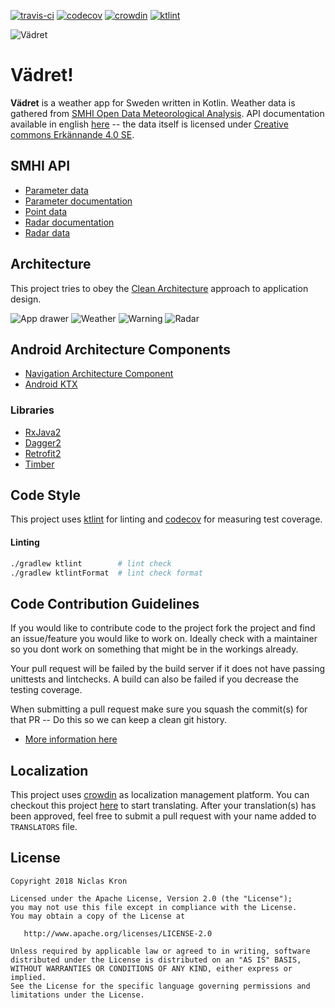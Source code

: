 [![travis-ci](https://travis-ci.org/vadret/android.svg?branch=master)](https://travis-ci.org/vadret/android)
[![codecov](https://codecov.io/gh/vadret/android/branch/master/graph/badge.svg)](https://codecov.io/gh/vadret/android)
[![crowdin](https://d322cqt584bo4o.cloudfront.net/vadret/localized.svg)](https://crowdin.com/project/vadret)
[![ktlint](https://img.shields.io/badge/code%20style-%E2%9D%A4-FF4081.svg)](https://ktlint.github.io/)

![Vädret](https://raw.githubusercontent.com/vadret/android/master/assets/logo.png)

# Vädret!
**Vädret** is a weather app for Sweden written in Kotlin. 
Weather data is gathered from [SMHI Open Data Meteorological Analysis](https://opendata-download-metanalys.smhi.se). API documentation available in 
english [here](https://opendata.smhi.se/apidocs/metanalys/index.html) -- the
data itself is licensed under [Creative commons Erkännande 4.0 SE](https://www.smhi.se/klimatdata/oppna-data/information-om-oppna-data/villkor-for-anvandning-1.30622).

## SMHI API

* [Parameter data](https://opendata-download-metanalys.smhi.se/api/category/mesan1g/version/2/parameter.json)
* [Parameter documentation](https://opendata.smhi.se/apidocs/metanalys/parameters.html)
* [Point data](https://opendata-download-metanalys.smhi.se/api/category/mesan1g/version/2/geotype/point/lon/18.0686/lat/59.3293/data.json)
* [Radar documentation](https://opendata.smhi.se/apidocs/radar/)
* [Radar data](https://opendata.smhi.se/apidocs/radar/data.html)

## Architecture
This project tries to obey the [Clean Architecture](https://8thlight.com/blog/uncle-bob/2012/08/13/the-clean-architecture.html) approach to application design.

![App drawer](https://raw.githubusercontent.com/vadret/android/master/assets/drawer.png)
![Weather](https://raw.githubusercontent.com/vadret/android/master/assets/weather.png)
![Warning](https://raw.githubusercontent.com/vadret/android/master/assets/warning.png)
![Radar](https://raw.githubusercontent.com/vadret/android/master/assets/radar.png)

## Android Architecture Components

* [Navigation Architecture Component](https://developer.android.com/topic/libraries/architecture/navigation/)
* [Android KTX](https://developer.android.com/kotlin/ktx)

### Libraries

* [RxJava2](https://github.com/ReactiveX/RxJava)
* [Dagger2](https://github.com/google/dagger)
* [Retrofit2](https://github.com/square/retrofit)
* [Timber](https://github.com/JakeWharton/timber)

## Code Style
This project uses [ktlint](https://github.com/shyiko/ktlint) for linting and [codecov](https://codecov.io/gh/vadret/android) for measuring test coverage.

#### Linting
```sh
./gradlew ktlint 		# lint check
./gradlew ktlintFormat 	# lint check format
```

## Code Contribution Guidelines
If you would like to contribute code to the project fork the project and find an issue/feature you would like to work on. Ideally check with a maintainer so you dont work on something that might be in the workings already.

Your pull request will be failed by the build server if it does not have passing unittests and lintchecks. A build can also be failed if you decrease the testing coverage.

When submitting a pull request make sure you squash
the commit(s) for that PR -- Do this so we can keep a clean
git history.

* [More information here](https://github.com/vadret/android/blob/master/CONTRIBUTING.md)

## Localization
This project uses [crowdin](https://crowdin.com/) as localization management platform. You
can checkout this project [here](https://crowdin.com/project/vadret) to start translating.
After your translation(s) has been approved, feel free to submit a pull request with your
name added to `TRANSLATORS` file.

## License

	Copyright 2018 Niclas Kron

	Licensed under the Apache License, Version 2.0 (the "License");
	you may not use this file except in compliance with the License.
	You may obtain a copy of the License at

	   http://www.apache.org/licenses/LICENSE-2.0

	Unless required by applicable law or agreed to in writing, software
	distributed under the License is distributed on an "AS IS" BASIS,
	WITHOUT WARRANTIES OR CONDITIONS OF ANY KIND, either express or implied.
	See the License for the specific language governing permissions and
	limitations under the License.
